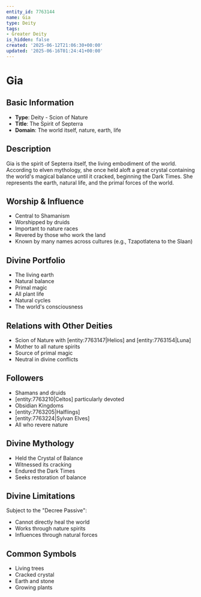 ```yaml
---
entity_id: 7763144
name: Gia
type: Deity
tags:
- Greater Deity
is_hidden: false
created: '2025-06-12T21:06:30+00:00'
updated: '2025-06-16T01:24:41+00:00'
---
```


# Gia

## Basic Information

- **Type**: Deity - Scion of Nature
- **Title**: The Spirit of Septerra
- **Domain**: The world itself, nature, earth, life

## Description

Gia is the spirit of Septerra itself, the living embodiment of the world. According to elven mythology, she once held aloft a great crystal containing the world's magical balance until it cracked, beginning the Dark Times. She represents the earth, natural life, and the primal forces of the world.

## Worship & Influence

- Central to Shamanism
- Worshipped by druids
- Important to nature races
- Revered by those who work the land
- Known by many names across cultures (e.g., Tzapotlatena to the Slaan)

## Divine Portfolio

- The living earth
- Natural balance
- Primal magic
- All plant life
- Natural cycles
- The world's consciousness

## Relations with Other Deities

- Scion of Nature with [entity:7763147|Helios] and [entity:7763154|Luna]
- Mother to all nature spirits
- Source of primal magic
- Neutral in divine conflicts

## Followers

- Shamans and druids
- [entity:7763210|Celtos] particularly devoted
- Obsidian Kingdoms
- [entity:7763205|Halflings]
- [entity:7763224|Sylvan Elves]
- All who revere nature

## Divine Mythology

- Held the Crystal of Balance
- Witnessed its cracking
- Endured the Dark Times
- Seeks restoration of balance

## Divine Limitations

Subject to the "Decree Passive":

- Cannot directly heal the world
- Works through nature spirits
- Influences through natural forces

## Common Symbols

- Living trees
- Cracked crystal
- Earth and stone
- Growing plants